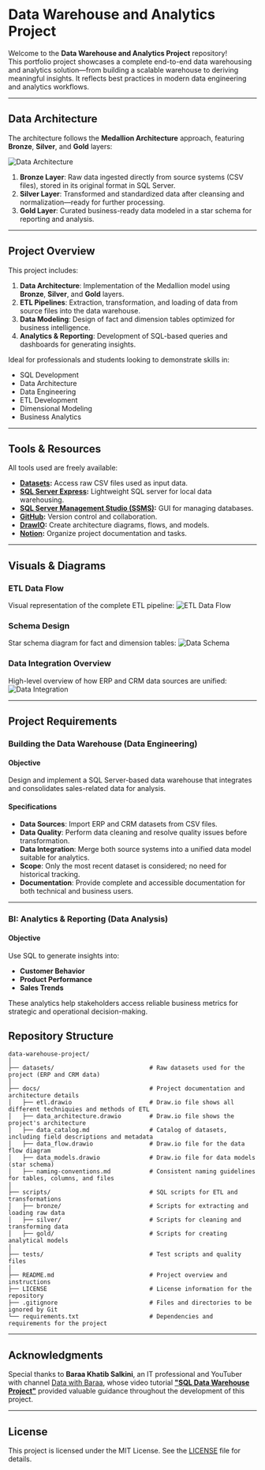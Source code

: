# Data Warehouse and Analytics Project

Welcome to the **Data Warehouse and Analytics Project** repository!   
This portfolio project showcases a complete end-to-end data warehousing and analytics solution—from building a scalable warehouse to deriving meaningful insights. It reflects best practices in modern data engineering and analytics workflows.

---

##  Data Architecture

The architecture follows the **Medallion Architecture** approach, featuring **Bronze**, **Silver**, and **Gold** layers:

![Data Architecture](docs/data_architecture.png)

1. **Bronze Layer**: Raw data ingested directly from source systems (CSV files), stored in its original format in SQL Server.  
2. **Silver Layer**: Transformed and standardized data after cleansing and normalization—ready for further processing.  
3. **Gold Layer**: Curated business-ready data modeled in a star schema for reporting and analysis.  

---

##  Project Overview

This project includes:

1. **Data Architecture**: Implementation of the Medallion model using **Bronze**, **Silver**, and **Gold** layers.  
2. **ETL Pipelines**: Extraction, transformation, and loading of data from source files into the data warehouse.  
3. **Data Modeling**: Design of fact and dimension tables optimized for business intelligence.  
4. **Analytics & Reporting**: Development of SQL-based queries and dashboards for generating insights.

 Ideal for professionals and students looking to demonstrate skills in:
- SQL Development  
- Data Architecture  
- Data Engineering  
- ETL Development  
- Dimensional Modeling  
- Business Analytics  

---

##  Tools & Resources

All tools used are freely available:

- **[Datasets](datasets/):** Access raw CSV files used as input data.  
- **[SQL Server Express](https://www.microsoft.com/en-us/sql-server/sql-server-downloads):** Lightweight SQL server for local data warehousing.  
- **[SQL Server Management Studio (SSMS)](https://learn.microsoft.com/en-us/sql/ssms/download-sql-server-management-studio-ssms?view=sql-server-ver16):** GUI for managing databases.  
- **[GitHub](https://github.com/):** Version control and collaboration.  
- **[DrawIO](https://www.drawio.com/):** Create architecture diagrams, flows, and models.  
- **[Notion](https://www.notion.com/):** Organize project documentation and tasks.  


---

##  Visuals & Diagrams

###  ETL Data Flow  
Visual representation of the complete ETL pipeline:
![ETL Data Flow](docs/data_flow.png)

###  Schema Design  
Star schema diagram for fact and dimension tables:
![Data Schema](docs/data_models.png)

###  Data Integration Overview  
High-level overview of how ERP and CRM data sources are unified:
![Data Integration](docs/data_integration.png)

---

##  Project Requirements

### Building the Data Warehouse (Data Engineering)

#### Objective  
Design and implement a SQL Server-based data warehouse that integrates and consolidates sales-related data for analysis.

#### Specifications  
- **Data Sources**: Import ERP and CRM datasets from CSV files.  
- **Data Quality**: Perform data cleaning and resolve quality issues before transformation.  
- **Data Integration**: Merge both source systems into a unified data model suitable for analytics.  
- **Scope**: Only the most recent dataset is considered; no need for historical tracking.  
- **Documentation**: Provide complete and accessible documentation for both technical and business users.  

---

### BI: Analytics & Reporting (Data Analysis)

#### Objective  
Use SQL to generate insights into:

- **Customer Behavior**  
- **Product Performance**  
- **Sales Trends**  

These analytics help stakeholders access reliable business metrics for strategic and operational decision-making.

##  Repository Structure
```
data-warehouse-project/
│
├── datasets/                           # Raw datasets used for the project (ERP and CRM data)
│
├── docs/                               # Project documentation and architecture details
│   ├── etl.drawio                      # Draw.io file shows all different techniquies and methods of ETL
│   ├── data_architecture.drawio        # Draw.io file shows the project's architecture
│   ├── data_catalog.md                 # Catalog of datasets, including field descriptions and metadata
│   ├── data_flow.drawio                # Draw.io file for the data flow diagram
│   ├── data_models.drawio              # Draw.io file for data models (star schema)
│   ├── naming-conventions.md           # Consistent naming guidelines for tables, columns, and files
│
├── scripts/                            # SQL scripts for ETL and transformations
│   ├── bronze/                         # Scripts for extracting and loading raw data
│   ├── silver/                         # Scripts for cleaning and transforming data
│   ├── gold/                           # Scripts for creating analytical models
│
├── tests/                              # Test scripts and quality files
│
├── README.md                           # Project overview and instructions
├── LICENSE                             # License information for the repository
├── .gitignore                          # Files and directories to be ignored by Git
└── requirements.txt                    # Dependencies and requirements for the project
```
---

## Acknowledgments

Special thanks to **Baraa Khatib Salkini**, an IT professional and YouTuber with channel [Data with Baraa](https://www.youtube.com/@DatawithBaraa), whose video tutorial [**"SQL Data Warehouse Project"**](https://www.youtube.com/watch?v=9GVqKuTVANE&list=PLNcg_FV9n7qZ4Ym8ZriYT6WF8TaC2e_R7) provided valuable guidance throughout the development of this project.

---

## License

This project is licensed under the MIT License. See the [LICENSE](LICENSE) file for details.
